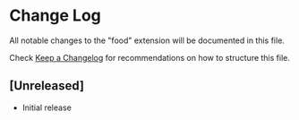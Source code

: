 # Change Log

All notable changes to the "food" extension will be documented in this file.

Check [Keep a Changelog](http://keepachangelog.com/) for recommendations on how to structure this file.

## [Unreleased]

- Initial release